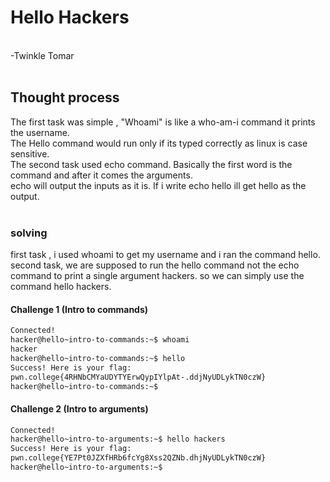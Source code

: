 # Hello Hackers 
<br>
-Twinkle Tomar 
<br><br>

## Thought process 
The first task was simple , "Whoami" is like a who-am-i command it prints the username.
<br> </space>The Hello command would run only if its typed correctly as linux is case sensitive. 
<br>
</space>The second task used echo command. Basically the first word is the command and after it comes the arguments. 
<br>
</space>echo will output the inputs as it is. If i write echo hello ill get hello as the output. <br><br>

### solving 
first task , i used whoami to get my username and i ran the command hello. 
<br>
</space>second task, we are supposed to run the hello command not the echo command to print a single argument hackers. 
</space>so we can simply use the command hello hackers. 
#### Challenge 1 (Intro to commands)
```bash
Connected!
hacker@hello~intro-to-commands:~$ whoami
hacker
hacker@hello~intro-to-commands:~$ hello
Success! Here is your flag:
pwn.college{4RHNbCMYaUDYTYErwQypIYlpAt-.ddjNyUDLykTN0czW}
hacker@hello~intro-to-commands:~$
```
#### Challenge 2 (Intro to arguments)
```bash
Connected!
hacker@hello~intro-to-arguments:~$ hello hackers
Success! Here is your flag:
pwn.college{YE7Pt0JZXfHRb6fcYg8Xss2QZNb.dhjNyUDLykTN0czW}
hacker@hello~intro-to-arguments:~$
```
